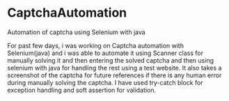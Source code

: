 # CaptchaAutomation
Automation of captcha using Selenium with java

For past few days, i was working on Captcha automation with Selenium(java) and i was able to automate it using Scanner class for manually solving it and then entering the solved captcha and then using selenium with java for handling the rest using a test website. It also takes a screenshot of the captcha for future references if there is any human error during manually solving the captcha. I have used try-catch block for exception handling and soft assertion for validation. 
